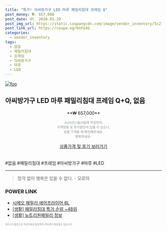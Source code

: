 ```yaml
--- 
title: "특가! 아씨방가구 LED 마루 패밀리침대 프레임 Q" 
post_money: ₩. 657,000 
post_date: dt. 2020.01.29 
post_img_url: https://static.coupangcdn.com/image/vendor_inventory/5c27/1e8d7e4dd3c4d84733ea93e6438d3f7dc7c42fb9420c488ca4127e7a7ab9.jpg 
post_link_url: https://coupa.ng/bnFo4G 
categories: 
  - vendor_inventory 
tags: 
  - 없음 
  - 패밀리침대 
  - 프레임 
  - 아씨방가구 
  - 마루 
  - LED 
--- 
```

[![foo](https://static.coupangcdn.com/image/vendor_inventory/5c27/1e8d7e4dd3c4d84733ea93e6438d3f7dc7c42fb9420c488ca4127e7a7ab9.jpg)](https://coupa.ng/bnFo4G) 

## 아씨방가구 LED 마루 패밀리침대 프레임 Q+Q, 없음 
<p style="text-align: center;">**₩ 657,000**</p> 
<p style="text-align: center;"><span style="color: #898c8f; font-family: Georgia,Times,serif; font-size: 0.75em;">2020년01월29일에 작성되어, <br>가격변동 및 추가할인이 있을 수 있으니,<br> 상품 가격을 꼭!확인해주세요.<br>행복하세요~</span> 
</p>	 
<div markdown="0" style="text-align: center;"><a href="https://coupa.ng/bnFo4G" class="btn btn--success">상품가격 및 후기 보러가기</a></div> 
<br><br> 
  #없음 #패밀리침대 #프레임 #아씨방가구 #마루 #LED 
<hr> 

> 망각 없이 행복은 있을 수 없다. - 모로아 


### POWER LINK

* <a href="https://blog.naver.com/sakai111/221782298019" target="_blank">시메오 패밀리 에어프라이어 6L</a>
* <a href="https://blog.naver.com/sakai111/221788294039" target="_blank"> [생활] 패밀리침대 특가 순위 ~48위</a>
* <a href="https://blog.naver.com/santokki14/221774332795" target="_blank"> [생활] 뉴트리원패밀리 정보 </a>

<span style="color: #898c8f; font-family: Georgia,Times,serif; font-size: 0.55em;">파트너스활동으로 작성자에게 일정액의 커미션이 제공될수 있습니다.</span> 

